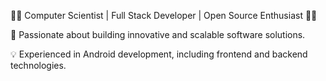   👨‍💻 Computer Scientist | Full Stack Developer | Open Source Enthusiast 👩‍💻

🚀 Passionate about building innovative and scalable software solutions.

💡 Experienced in Android development, including frontend and backend technologies.
<!---
HaroonDhudi/HaroonDhudi is a ✨ special ✨ repository because its `README.md` (this file) appears on your GitHub profile.
You can click the Preview link to take a look at your changes.
--->
